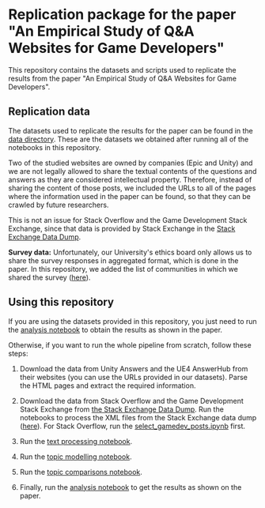 # Replication package for the paper "An Empirical Study of Q&A Websites for Game Developers"

This repository contains the datasets and scripts used to replicate the results from the paper "An Empirical Study of Q&A Websites for Game Developers".

## Replication data

The datasets used to replicate the results for the paper can be found in the [data directory](/data/). These are the datasets we obtained after running all of the notebooks in this repository.

Two of the studied websites are owned by companies (Epic and Unity) and we are not legally allowed to share the textual contents of the questions and answers as they are considered intellectual property. Therefore, instead of sharing the content of those posts, we included the URLs to all of the pages where the information used in the paper can be found, so that they can be crawled by future researchers.

This is not an issue for Stack Overflow and the Game Development Stack Exchange, since that data is provided by Stack Exchange in the [Stack Exchange Data Dump](https://archive.org/details/stackexchange).

**Survey data:** Unfortunately, our University's ethics board only allows us to share the survey responses in aggregated format, which is done in the paper. In this repository, we added the list of communities in which we shared the survey ([here](/data/surveyed_communities.csv)).

## Using this repository

If you are using the datasets provided in this repository, you just need to run the [analysis notebook](/code/analysis/paper_results.ipynb) to obtain the results as shown in the paper.

Otherwise, if you want to run the whole pipeline from scratch, follow these steps:

1. Download the data from Unity Answers and the UE4 AnswerHub from their websites (you can use the URLs provided in our datasets). Parse the HTML pages and extract the required information.

2. Download the data from Stack Overflow and the Game Development Stack Exchange from [the Stack Exchange Data Dump](https://archive.org/details/stackexchange). Run the notebooks to process the XML files from the Stack Exchange data dump ([here](/code/process_xml/)). For Stack Overflow, run the [select\_gamedev\_posts.ipynb](/code/process_xml/stackoverflow/select_gamedev_posts.ipynb) first.

3. Run the [text processing notebook](/code/text_processing.ipynb).

4. Run the [topic modelling notebook](/code/topic_modelling.ipynb).

5. Run the [topic comparisons notebook](/code/topic_comparisons.ipynb).

6. Finally, run the [analysis notebook](/code/analysis/paper_results.ipynb) to get the results as shown on the paper.
